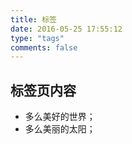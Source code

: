 ```yaml
---
title: 标签
date: 2016-05-25 17:55:12
type: "tags"
comments: false
---
```



## 标签页内容

* 多么美好的世界；
* 多么美丽的太阳；